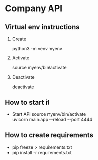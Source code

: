 # Company API

## Virtual env instructions

1. Create

    python3 -m venv myenv

2. Activate

    source myenv/bin/activate

3. Deactivate

    deactivate

## How to start it

* Start API
    source myenv/bin/activate  
    uvicorn main:app --reload --port 4444

## How to create requirements
    
* pip freeze > requirements.txt
* pip install -r requirements.txt